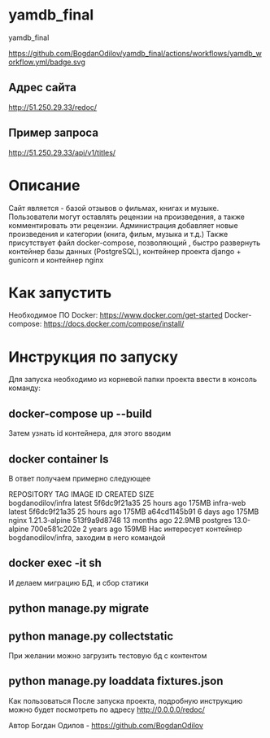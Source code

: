 # yamdb_final
yamdb_final

https://github.com/BogdanOdilov/yamdb_final/actions/workflows/yamdb_workflow.yml/badge.svg


## Адрес сайта
http://51.250.29.33/redoc/

## Пример запроса
http://51.250.29.33/api/v1/titles/

# Описание
Сайт является - базой отзывов о фильмах, книгах и музыке. Пользователи могут оставлять рецензии на произведения, а также комментировать эти рецензии. Администрация добавляет новые произведения и категории (книга, фильм, музыка и т.д.) Также присутствует файл docker-compose, позволяющий , быстро развернуть контейнер базы данных (PostgreSQL), контейнер проекта django + gunicorn и контейнер nginx

# Как запустить
Необходимое ПО
Docker: https://www.docker.com/get-started
Docker-compose: https://docs.docker.com/compose/install/

# Инструкция по запуску
Для запуска необходимо из корневой папки проекта ввести в консоль команду:

## docker-compose up --build
Затем узнать id контейнера, для этого вводим

## docker container ls
В ответ получаем примерно следующее

REPOSITORY           TAG             IMAGE ID       CREATED         SIZE  
bogdanodilov/infra   latest          5f6dc9f21a35   25 hours ago    175MB 
infra-web            latest          5f6dc9f21a35   25 hours ago    175MB 
<none>               <none>          a64cd1145b91   6 days ago      175MB 
nginx                1.21.3-alpine   513f9a9d8748   13 months ago   22.9MB
postgres             13.0-alpine     700e581c202e   2 years ago     159MB 
Нас интересует контейнер bogdanodilov/infra, заходим в него командой

## docker exec -it <CONTAINER ID> sh
И делаем миграцию БД, и сбор статики

## python manage.py migrate
## python manage.py collectstatic
При желании можно загрузить тестовую бд с контентом

## python manage.py loaddata fixtures.json
Как пользоваться
После запуска проекта, подробную инструкцию можно будет посмотреть по адресу http://0.0.0.0/redoc/

Автор
Богдан Одилов - https://github.com/BogdanOdilov
